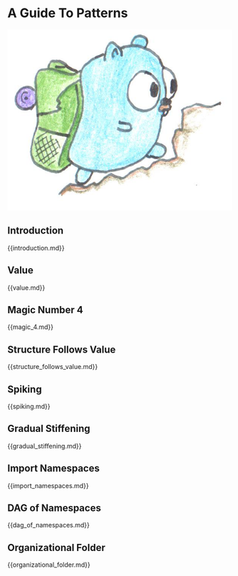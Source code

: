 # A Guide To Patterns

![](assets/hiking.png)

## Introduction

{{introduction.md}}

## Value

{{value.md}}

## Magic Number 4

{{magic_4.md}}

## Structure Follows Value

{{structure_follows_value.md}}

## Spiking

{{spiking.md}}

## Gradual Stiffening

{{gradual_stiffening.md}}

## Import Namespaces

{{import_namespaces.md}}

## DAG of Namespaces

{{dag_of_namespaces.md}}

## Organizational Folder

{{organizational_folder.md}}